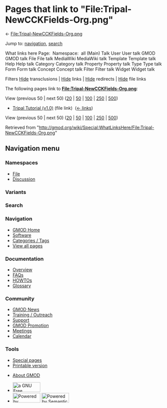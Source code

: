 <div id="mw-page-base" class="noprint">

</div>

<div id="mw-head-base" class="noprint">

</div>

<div id="content" class="mw-body" role="main">

<span id="top"></span>

<div id="mw-js-message" style="display:none;">

</div>



# <span dir="auto">Pages that link to "File:Tripal-NewCCKFields-Org.png"</span>

<div id="bodyContent">

<div id="contentSub">

←
[File:Tripal-NewCCKFields-Org.png](/wiki/File:Tripal-NewCCKFields-Org.png "File:Tripal-NewCCKFields-Org.png")

</div>

<div id="jump-to-nav" class="mw-jump">

Jump to: [navigation](#mw-navigation), [search](#p-search)

</div>

<div id="mw-content-text">

What links here Page:  Namespace:  all (Main) Talk User User talk GMOD
GMOD talk File File talk MediaWiki MediaWiki talk Template Template talk
Help Help talk Category Category talk Property Property talk Type Type
talk Form Form talk Concept Concept talk Filter Filter talk Widget
Widget talk

Filters
[Hide](/mediawiki/index.php?title=Special:WhatLinksHere/File:Tripal-NewCCKFields-Org.png&hidetrans=1 "Special:WhatLinksHere/File:Tripal-NewCCKFields-Org.png")
transclusions \|
[Hide](/mediawiki/index.php?title=Special:WhatLinksHere/File:Tripal-NewCCKFields-Org.png&hidelinks=1 "Special:WhatLinksHere/File:Tripal-NewCCKFields-Org.png")
links \|
[Hide](/mediawiki/index.php?title=Special:WhatLinksHere/File:Tripal-NewCCKFields-Org.png&hideredirs=1 "Special:WhatLinksHere/File:Tripal-NewCCKFields-Org.png")
redirects \|
[Hide](/mediawiki/index.php?title=Special:WhatLinksHere/File:Tripal-NewCCKFields-Org.png&hideimages=1 "Special:WhatLinksHere/File:Tripal-NewCCKFields-Org.png")
file links

The following pages link to
**[File:Tripal-NewCCKFields-Org.png](/wiki/File:Tripal-NewCCKFields-Org.png "File:Tripal-NewCCKFields-Org.png")**:

View (previous 50 \| next 50)
([20](/mediawiki/index.php?title=Special:WhatLinksHere/File:Tripal-NewCCKFields-Org.png&limit=20 "Special:WhatLinksHere/File:Tripal-NewCCKFields-Org.png")
\|
[50](/mediawiki/index.php?title=Special:WhatLinksHere/File:Tripal-NewCCKFields-Org.png&limit=50 "Special:WhatLinksHere/File:Tripal-NewCCKFields-Org.png")
\|
[100](/mediawiki/index.php?title=Special:WhatLinksHere/File:Tripal-NewCCKFields-Org.png&limit=100 "Special:WhatLinksHere/File:Tripal-NewCCKFields-Org.png")
\|
[250](/mediawiki/index.php?title=Special:WhatLinksHere/File:Tripal-NewCCKFields-Org.png&limit=250 "Special:WhatLinksHere/File:Tripal-NewCCKFields-Org.png")
\|
[500](/mediawiki/index.php?title=Special:WhatLinksHere/File:Tripal-NewCCKFields-Org.png&limit=500 "Special:WhatLinksHere/File:Tripal-NewCCKFields-Org.png"))

- [Tripal Tutorial
  (v1.0)](/wiki/Tripal_Tutorial_(v1.0) "Tripal Tutorial (v1.0)") (file
  link) ‎ <span class="mw-whatlinkshere-tools">([←
  links](/mediawiki/index.php?title=Special:WhatLinksHere&target=Tripal+Tutorial+%28v1.0%29 "Special:WhatLinksHere"))</span>

View (previous 50 \| next 50)
([20](/mediawiki/index.php?title=Special:WhatLinksHere/File:Tripal-NewCCKFields-Org.png&limit=20 "Special:WhatLinksHere/File:Tripal-NewCCKFields-Org.png")
\|
[50](/mediawiki/index.php?title=Special:WhatLinksHere/File:Tripal-NewCCKFields-Org.png&limit=50 "Special:WhatLinksHere/File:Tripal-NewCCKFields-Org.png")
\|
[100](/mediawiki/index.php?title=Special:WhatLinksHere/File:Tripal-NewCCKFields-Org.png&limit=100 "Special:WhatLinksHere/File:Tripal-NewCCKFields-Org.png")
\|
[250](/mediawiki/index.php?title=Special:WhatLinksHere/File:Tripal-NewCCKFields-Org.png&limit=250 "Special:WhatLinksHere/File:Tripal-NewCCKFields-Org.png")
\|
[500](/mediawiki/index.php?title=Special:WhatLinksHere/File:Tripal-NewCCKFields-Org.png&limit=500 "Special:WhatLinksHere/File:Tripal-NewCCKFields-Org.png"))

</div>

<div class="printfooter">

Retrieved from
"<http://gmod.org/wiki/Special:WhatLinksHere/File:Tripal-NewCCKFields-Org.png>"

</div>

<div id="catlinks" class="catlinks catlinks-allhidden">

</div>

<div class="visualClear">

</div>

</div>

</div>

<div id="mw-navigation">

## Navigation menu

<div id="mw-head">



<div id="left-navigation">

<div id="p-namespaces" class="vectorTabs" role="navigation"
aria-labelledby="p-namespaces-label">

### Namespaces

- <span id="ca-nstab-image"><a href="/wiki/File:Tripal-NewCCKFields-Org.png" accesskey="c"
  title="View the file page [c]">File</a></span>
- <span id="ca-talk"><a
  href="/mediawiki/index.php?title=File_talk:Tripal-NewCCKFields-Org.png&amp;action=edit&amp;redlink=1"
  accesskey="t"
  title="Discussion about the content page [t]">Discussion</a></span>

</div>

<div id="p-variants" class="vectorMenu emptyPortlet" role="navigation"
aria-labelledby="p-variants-label">

### 

### Variants[](#)

<div class="menu">

</div>

</div>

</div>

<div id="right-navigation">





</div>

<div id="p-search" role="search">

### Search

<div id="simpleSearch">

</div>

</div>

</div>

</div>

<div id="mw-panel">

<div id="p-logo" role="banner">

<a href="/wiki/Main_Page"
style="background-image: url(http://gmod.org/images/GMOD-cogs.png);"
title="Visit the main page"></a>

</div>

<div id="p-Navigation" class="portal" role="navigation"
aria-labelledby="p-Navigation-label">

### Navigation

<div class="body">

- <span id="n-GMOD-Home">[GMOD Home](/wiki/Main_Page)</span>
- <span id="n-Software">[Software](/wiki/GMOD_Components)</span>
- <span id="n-Categories-.2F-Tags">[Categories /
  Tags](/wiki/Categories)</span>
- <span id="n-View-all-pages">[View all
  pages](/wiki/Special:AllPages)</span>

</div>

</div>

<div id="p-Documentation" class="portal" role="navigation"
aria-labelledby="p-Documentation-label">

### Documentation

<div class="body">

- <span id="n-Overview">[Overview](/wiki/Overview)</span>
- <span id="n-FAQs">[FAQs](/wiki/Category:FAQ)</span>
- <span id="n-HOWTOs">[HOWTOs](/wiki/Category:HOWTO)</span>
- <span id="n-Glossary">[Glossary](/wiki/Glossary)</span>

</div>

</div>

<div id="p-Community" class="portal" role="navigation"
aria-labelledby="p-Community-label">

### Community

<div class="body">

- <span id="n-GMOD-News">[GMOD News](/wiki/GMOD_News)</span>
- <span id="n-Training-.2F-Outreach">[Training /
  Outreach](/wiki/Training_and_Outreach)</span>
- <span id="n-Support">[Support](/wiki/Support)</span>
- <span id="n-GMOD-Promotion">[GMOD
  Promotion](/wiki/GMOD_Promotion)</span>
- <span id="n-Meetings">[Meetings](/wiki/Meetings)</span>
- <span id="n-Calendar">[Calendar](/wiki/Calendar)</span>

</div>

</div>

<div id="p-tb" class="portal" role="navigation"
aria-labelledby="p-tb-label">

### Tools

<div class="body">

- <span id="t-specialpages"><a href="/wiki/Special:SpecialPages" accesskey="q"
  title="A list of all special pages [q]">Special pages</a></span>
- <span id="t-print"><a
  href="/mediawiki/index.php?title=Special:WhatLinksHere/File:Tripal-NewCCKFields-Org.png&amp;printable=yes"
  rel="alternate" accesskey="p"
  title="Printable version of this page [p]">Printable version</a></span>

</div>

</div>

</div>

</div>

<div id="footer" role="contentinfo">

- <span id="footer-places-about">[About
  GMOD](/wiki/GMOD:About "GMOD:About")</span>

<!-- -->

- <span id="footer-copyrightico">[<img src="http://www.gnu.org/graphics/gfdl-logo-small.png" width="88"
  height="31" alt="a GNU Free Documentation License" />](http://www.gnu.org/licenses/fdl-1.3.html)</span>
- <span id="footer-poweredbyico">[<img src="/mediawiki/skins/common/images/poweredby_mediawiki_88x31.png"
  width="88" height="31" alt="Powered by MediaWiki" />](//www.mediawiki.org/)
  [<img
  src="/mediawiki/extensions/SemanticMediaWiki/includes/../resources/images/smw_button.png"
  width="88" height="31" alt="Powered by Semantic MediaWiki" />](https://www.semantic-mediawiki.org/wiki/Semantic_MediaWiki)</span>

<div style="clear:both">

</div>

</div>
